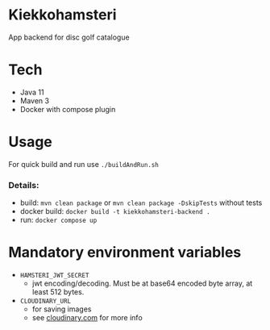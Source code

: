 # Kiekkohamsteri
App backend for disc golf catalogue

# Tech
- Java 11
- Maven 3
- Docker with compose plugin

# Usage
For quick build and run use `./buildAndRun.sh`
### Details:
- build: `mvn clean package` or `mvn clean package -DskipTests` without tests
- docker build: `docker build -t kiekkohamsteri-backend .`
- run: `docker compose up`

# Mandatory environment variables
- `HAMSTERI_JWT_SECRET` 
  - jwt encoding/decoding. Must be at base64 encoded byte array, at least 512 bytes.
- `CLOUDINARY_URL`
  - for saving images
  - see [cloudinary.com](https://cloudinary.com/) for more info
